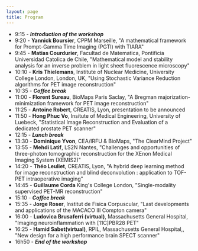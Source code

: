 ```yaml
---
layout: page
title: Program
---
```



- 9:15 - ***Introduction of the workshop***
- 9:20 - **Yannick Boursier**, CPPM Marseille, "A mathematical framework for Prompt-Gamma Time Imaging (PGTI) with TIARA"
- 9:45 - **Matias Courdurier**, Facultad de Matematica, Pontificia Universidad Catolica de Chile, "Mathematical model and stability analysis for an inverse problem in light sheet fluorescence microscopy"
- 10:10 - **Kris Thielemans**, Institute of Nuclear Medicine, University College London, London, UK, "Using Stochastic Variance Reduction algorithms for PET image reconstruction"
- 10:35 - ***Coffee break***
- 11:00 - **Florent Sureau**, BioMaps Paris Saclay, "A Bregman majorization-minimization framework for PET image reconstruction" 
- 11:25 - **Antoine Robert**, CREATIS, Lyon, presentation to be announced
- 11:50 -  **Hong Phuc Vo**, Insitute of Medical Engineering, University of Luebeck, "Statistical Image Reconstruction and Evaluation of a dedicated prostate PET scanner"
- 12:15 - ***Lunch break***
- 13:30 - **Dominique Yvon**, CEA/IRFU & BioMaps, "The ClearMind Project"
- 13:55 - **Mehdi Latif**, LS2N Nantes, "Challenges and opportunities of three-photon tomographic reconstruction for the XEnon Medical Imaging System (XEMIS2)"
- 14:20 - **Théo Leuliet**, CREATIS, Lyon, "A hybrid deep learning method for image reconstruction and blind deconvolution : application to TOF-PET intraoperative imaging"
- 14:45 - **Guillaume Corda** King's College London, "Single-modality supervised PET-MR reconstruction"
- 15:10 - ***Coffee break***
- 15:35 - **Jorge Roser**, Institut de Fisica Corpuscular, "Last developments and applications of the MACACO III Compton camera"
- 16:00 - **Ludovica Brusaferri (virtual)**, Massachusetts General Hospital, "Imaging neuroinflammation with [11C]PBR28 PET" 
- 16:25 - **Hamid Sabet(virtual)**, RPIL, Massachusetts General Hospital,, "New design for a high performance brain SPECT scanner"
- 16h50 - ***End of the workshop***












